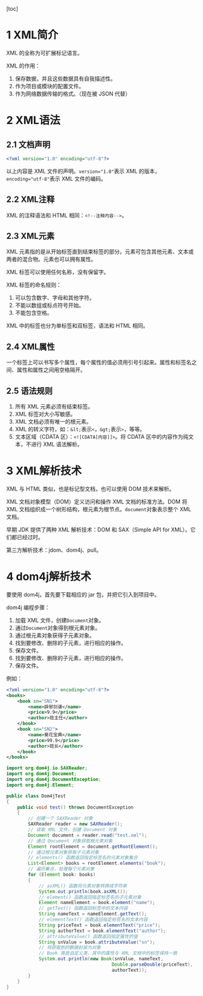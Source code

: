 [toc]

# 1 XML简介

XML 的全称为可扩展标记语言。

XML 的作用：

1. 保存数据，并且这些数据具有自我描述性。
2. 作为项目或模块的配置文件。
3. 作为网络数据传输的格式。（现在被 JSON 代替）

# 2 XML语法

## 2.1 文档声明

```xml
<?xml version="1.0" encoding="utf-8"?>
```

以上内容是 XML 文件的声明。`version="1.0"`表示 XML 的版本，`encoding="utf-8"`表示 XML 文件的编码。

## 2.2 XML注释

XML 的注释语法和 HTML 相同：`<!--注释内容-->`。

## 2.3 XML元素

XML 元素指的是从开始标签直到结束标签的部分。元素可包含其他元素、文本或两者的混合物。元素也可以拥有属性。

XML 标签可以使用任何名称，没有保留字。

XML 标签的命名规则：

1. 可以包含数字、字母和其他字符。
2. 不能以数组或标点符号开始。
3. 不能包含空格。

XML 中的标签也分为单标签和双标签，语法和 HTML 相同。

## 2.4 XML属性

一个标签上可以书写多个属性，每个属性的值必须用引号引起来。属性和标签名之间、属性和属性之间用空格隔开。

## 2.5 语法规则

1. 所有 XML 元素必须有结束标签。
2. XML 标签对大小写敏感。
3. XML 文档必须有唯一的根元素。
4. XML 的转义字符，如：`&lt;`表示`<`，`&gt;`表示`>`，等等。
5. 文本区域（CDATA 区）：`<![CDATA[内容]]>`。将 CDATA 区中的内容作为纯文本，不进行 XML 语法解析。

# 3 XML解析技术

XML 与 HTML 类似，也是标记型文档，也可以使用 DOM 技术来解析。

XML 文档对象模型（DOM）定义访问和操作 XML 文档的标准方法。DOM 将 XML 文档组织成一个树形结构，根元素为根节点。`document`对象表示整个 XML 文档。

早期 JDK 提供了两种 XML 解析技术：DOM 和 SAX（Simple API for XML）。它们都已经过时。

第三方解析技术：jdom、dom4j、pull。

# 4 dom4j解析技术

要使用 dom4j，首先要下载相应的 jar 包，并把它引入到项目中。

dom4j 编程步骤：

1. 加载 XML 文件，创建`Document`对象。
2. 通过`Document`对象得到根元素对象。
3. 通过根元素对象获得子元素对象。
4. 找到要修改、删除的子元素，进行相应的操作。
5. 保存文件。
6. 找到要修改、删除的子元素，进行相应的操作。
7. 保存文件。

例如：

```xml
<?xml version="1.0" encoding="utf-8"?>
<books>
	<book sn="SN1">
    	<name>辟邪剑谱</name>
        <price>9.9</price>
        <author>班主任</author>
    </book>
    <book sn="SN2">
    	<name>葵花宝典</name>
        <price>99.9</price>
        <author>班长</author>
    </book>
</books>
```

```java
import org.dom4j.io.SAXReader;
import org.dom4j.Document;
import org.dom4j.DocumentException;
import org.dom4j.Element;

public class Dom4jTest
{
    public void test() throws DocumentException
    {
        // 创建一个 SAXReader 对象
        SAXReader reader = new SAXReader();
        // 读取 XML 文件，创建 Document 对象
        Document document = reader.read("test.xml");
        // 通过 Document 对象获取根元素对象
        Element rootElement = document.getRootElement();
        // 通过根元素对象获取子元素对象
        // elements() 函数返回指定标签名的元素对象集合
        List<Element> books = rootElement.elements("book");
        // 遍历集合，处理每个元素对象
        for (Element book: books)
        {
            // asXML() 函数将元素对象转换成字符串
            System.out.println(book.asXML());
            // element() 函数返回指定标签名的子元素对象
            Element nameElement = book.element("name");
            // getText() 函数返回标签中的文本内容
            String nameText = nameElement.getText();
            // elementText() 函数返回指定标签名的文本内容
            String priceText = book.elementText("price");
            String authorText = book.elementText("author");
            // attributeValue() 函数返回指定属性的值
            String snValue = book.attributeValue("sn");
            // 将获取到的数据封装为对象
            // Book 类是自定义类，其中的属性与 XML 文档中的标签保持一致
            System.out.println(new Book(snValue, nameText,
                                       Double.parseDouble(priceText),
                                       authorText));
        }
    }
}
```

